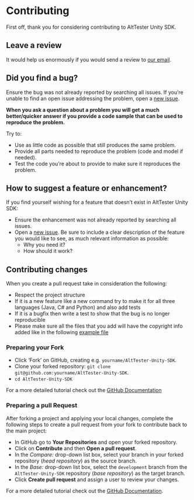 # Contributing

First off, thank you for considering contributing to AltTester Unity SDK.

## Leave a review

It would help us enormously if you would send a review to [our email](mailto:contact@alttester.com).

## Did you find a bug?

Ensure the bug was not already reported by searching all issues.
If you’re unable to find an open issue addressing the problem, open a [new issue](https://github.com/alttester/AltTester-Unity-SDK/issues/new?assignees=&labels=bug&template=bug-report.md&title=).

**When you ask a question about a problem you will get a much better/quicker answer if you provide a code sample that can be used to reproduce the problem.**

Try to:

-   Use as little code as possible that still produces the same problem.
-   Provide all parts needed to reproduce the problem (code and model if needed).
-   Test the code you’re about to provide to make sure it reproduces the problem.

## How to suggest a feature or enhancement?

If you find yourself wishing for a feature that doesn’t exist in AltTester Unity SDK:

-   Ensure the enhancement was not already reported by searching all issues.
-   Open a [new issue](https://github.com/alttester/AltTester-Unity-SDK/issues/new?assignees=&labels=&template=feature-request.md&title=). Be sure to include a clear description of the feature you would like to see, as much relevant information as possible:
    -   Why you need it?
    -   How should it work?

## Contributing changes

When you create a pull request take in consideration the following:

-   Respect the project structure
-   If it is a new feature like a new command try to make it for all three languages (Java, C# and Python) and also add tests
-   If it is a bugfix then write a test to show that the bug is no longer reproducible
-   Please make sure all the files that you add will have the copyright info added like in the following [example file](https://github.com/alttester/AltTester-Unity-SDK/blob/development/Assets/AltTester/Runtime/AltId.cs)

### Preparing your Fork

-   Click ‘Fork’ on GitHub, creating e.g. `yourname/AltTester-Unity-SDK`.
-   Clone your forked repository: `git clone git@github.com:yourname/AltTester-Unity-SDK`.
-   `cd AltTester-Unity-SDK`

For a more detailed tutorial check out the [GitHub Documentation](https://docs.github.com/en/get-started/quickstart/contributing-to-projects#forking-a-repository)

### Preparing a pull Request

After forking a project and applying your local changes, complete the following steps to create a pull request from your fork to contribute back to the main project:

-   In GitHub go to **Your Repositories** and open your forked repository.
-   Click on **Contribute** and then **Open a pull request**.
-   In the _Compare:_ drop-down list box, select your branch in your forked repository (_head repository_) as the source branch.
-   In the _Base:_ drop-down list box, select the `development` branch from the `AltTester-Unity-SDK` repository (_base repository_) as the target branch.
-   Click **Create pull request** and assign a user to review your changes.

For a more detailed tutorial check out the [GitHub Documentation](https://docs.github.com/en/get-started/quickstart/contributing-to-projects).
